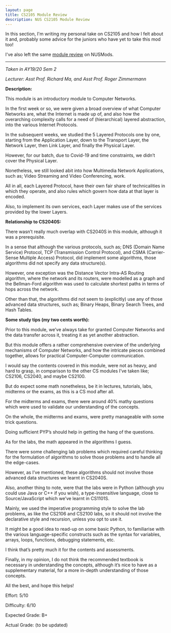 ```yaml
---
layout: page
title: CS2105 Module Review
description: NUS CS2105 Module Review
---
```


In this section, I'm writing my personal take on CS2105 and how I felt about it and, probably some
advice for the juniors who have yet to take this mod too!

I've also left the same [module review](https://nusmods.com/modules/CS2105/introduction-to-computer-networks)
on NUSMods.

---

_Taken in AY19/20 Sem 2_

_Lecturer: Asst Prof. Richard Ma, and Asst Prof. Roger Zimmermann_

**Description:**

This module is an introductory module to Computer Networks.

In the first week or so, we were given a broad overview of what Computer Networks are, what
the Internet is made up of, and also how the overarching complexity calls for a need of
(hierarchical) layered abstraction, into the various Internet Protocols.

In the subsequent weeks, we studied the 5 Layered Protocols one by one, starting
from the Application Layer, down to the Transport Layer, the Network Layer,
then Link Layer, and finally the Physical Layer.

However, for our batch, due to Covid-19 and time constraints, we didn’t cover
the Physical Layer.

Nonetheless, we still looked abit into how Multimedia Network Applications, such as;
Video Streaming and Video Conferencing, work.

All in all, each Layered Protocol, have their own fair share of technicalities in
which they operate, and also rules which govern how data at that layer is encoded.

Also, to implement its own services, each Layer makes use of the services
provided by the lower Layers.

**Relationship to CS2040S:**

There wasn’t really much overlap with CS2040S in this module, although it was a
prerequisite.

In a sense that although the various protocols, such as; DNS (Domain Name Service)
Protocol, TCP (Transmission Control Protocol), and CSMA (Carrier-Sense Multiple Access)
Protocol, did implement some algorithms, those algorithms did not specify any data
structure(s).

However, one exception was the Distance Vector Intra-AS Routing algorithm, where
the network and its routers, were modelled as a graph and the Bellman-Ford
algorithm was used to calculate shortest paths in terms of hops across the network.

Other than that, the algorithms did not seem to (explicitly) use any of those
advanced data structures, such as; Binary Heaps, Binary Search Trees, and Hash Tables.

**Some study tips (my two cents worth):**

Prior to this module, we’ve always take for granted Computer Networks and the
data transfer across it, treating it as yet another abstraction.

But this module offers a rather comprehensive overview of the underlying
mechanisms of Computer Networks, and how the intricate pieces combined together,
allows for practical Computer-Computer communication.

I would say the contents covered in this module, were not as heavy, and hard to
grasp, in comparison to the other CS modules I’ve taken like; CS2106, CS2040,
and maybe CS2100.

But do expect some math nonetheless, be it in lectures, tutorials, labs,
midterms or the exams, as this is a CS mod after all.

For the midterms and exams, there were around 40% mathy questions which were
used to validate our understanding of the concepts.

On the whole, the midterms and exams, were pretty manageable with some trick
questions.

Doing sufficient PYP’s should help in getting the hang of the questions.

As for the labs, the math appeared in the algorithms I guess.

There were some challenging lab problems which required careful thinking for the
formulation of algorithms to solve those problems and to handle all the edge-cases.

However, as I’ve mentioned, these algorithms should not involve those advanced data
structures we learnt in CS2040S.

Also, another thing to note, were that the labs were in Python (although you could
use Java or C++ if you wish), a type-insensitive language, close to Source/JavaScript
which we’ve learnt in CS1101S.

Mainly, we used the imperative programming style to solve the lab problems, as like
the CS2106 and CS2100 labs, so it should not involve the declarative style and
recursion, unless you opt to use it.

It might be a good idea to read-up on some basic Python, to familiarise with the
various language-specific constructs such as the syntax for variables, arrays,
loops, functions, debugging statements, etc.

I think that’s pretty much it for the contents and assessments.

Finally, in my opinion, I do not think the recommended textbook is necessary in
understanding the concepts, although it’s nice to have as a supplementary material,
for a more in-depth understanding of those concepts.

All the best, and hope this helps!

Effort: 5/10

Difficulty: 6/10

Expected Grade: B+

Actual Grade: (to be updated)
